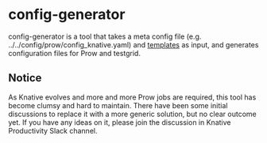 # config-generator

config-generator is a tool that takes a meta config file (e.g.
../../config/prow/config_knative.yaml) and [templates](./templates) as
input, and generates configuration files for Prow and testgrid.

## Notice

As Knative evolves and more and more Prow jobs are required, this tool has
become clumsy and hard to maintain. There have been some initial discussions to
replace it with a more generic solution, but no clear outcome yet. If you have
any ideas on it, please join the discussion in Knative Productivity Slack
channel.
